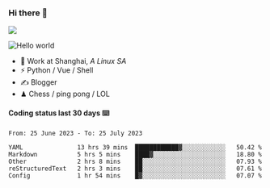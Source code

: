 ### Hi there 👋
![](https://komarev.com/ghpvc/?username=Xuhandsome)


<img src="https://github-readme-stats.vercel.app/api?username=XuHandsome&show_icons=true&theme=merko" alt="Hello world">

<br/>

- 🍻  Work at Shanghai, _A Linux SA_
- ⚡  Python / Vue / Shell
- ✍️  Blogger
- ♟  Chess / ping pong / LOL

#### Coding status last 30 days ⌨️

<!--START_SECTION:waka-->

```text
From: 25 June 2023 - To: 25 July 2023

YAML               13 hrs 39 mins  ████████████▓░░░░░░░░░░░░   50.42 %
Markdown           5 hrs 5 mins    ████▓░░░░░░░░░░░░░░░░░░░░   18.80 %
Other              2 hrs 8 mins    ██░░░░░░░░░░░░░░░░░░░░░░░   07.93 %
reStructuredText   2 hrs 3 mins    ██░░░░░░░░░░░░░░░░░░░░░░░   07.61 %
Config             1 hr 54 mins    █▓░░░░░░░░░░░░░░░░░░░░░░░   07.07 %
```

<!--END_SECTION:waka-->
